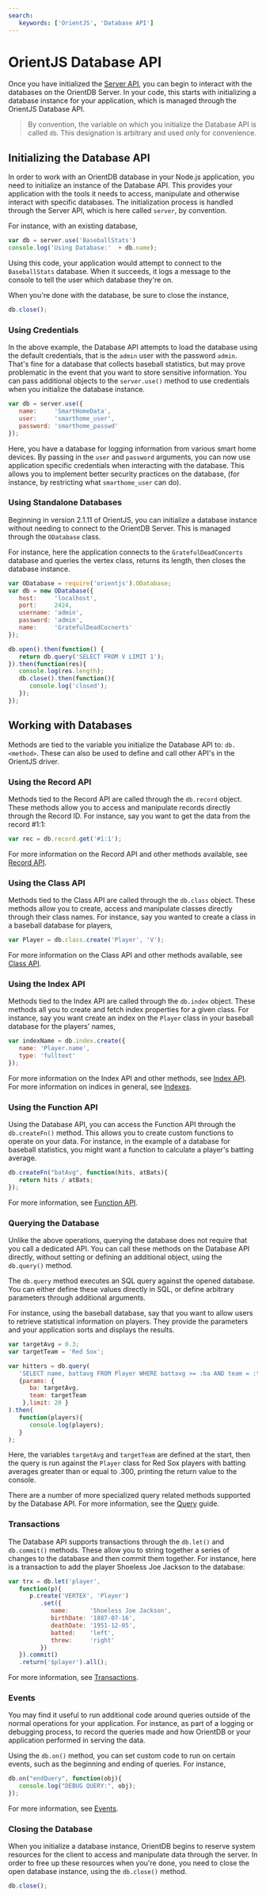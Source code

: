 ```yaml
---
search:
   keywords: ['OrientJS', 'Database API']
---
```


# OrientJS Database API

Once you have initialized the [Server API](OrientJS-Server.md), you can begin to interact with the databases on the OrientDB Server.  In your code, this starts with initializing a database instance for your application, which is managed through the OrientJS Database API.

>By convention, the variable on which you initialize the Database API is called `db`.  This designation is arbitrary and used only for convenience.


## Initializing the Database API

In order to work with an OrientDB database in your Node.js application, you need to initialize an instance of the Database API.  This provides your application with the tools it needs to access, manipulate and otherwise interact with specific databases.  The initialization process is handled through the Server API, which is here called `server`, by convention.

For instance, with an existing database,

```js
var db = server.use('BaseballStats')
console.log('Using Database:'  + db.name);
```

Using this code, your application would attempt to connect to the `BaseballStats` database.  When it succeeds, it logs a message to the console to tell the user which database they're on.

When you're done with the database, be sure to close the instance,

```js
db.close();
```


### Using Credentials

In the above example, the Database API attempts to load the database using the default credentials, that is the `admin` user with the password `admin`.  That's fine for a database that collects baseball statistics, but may prove problematic in the event that you want to store sensitive information.  You can pass additional objects to the `server.use()` method to use credentials when you initialize the database instance.

```js
var db = server.use({
   name:     'SmartHomeData',
   user:     'smarthome_user',
   password: 'smarthome_passwd'
});
```

Here, you have a database for logging information from various smart home devices.  By passing in the `user` and `password` arguments, you can now use application specific credentials when interacting with the database.  This allows you to implement better security practices on the database, (for instance, by restricting what `smarthome_user` can do).


### Using Standalone Databases

Beginning in version 2.1.11 of OrientJS, you can initialize a database instance without needing to connect to the OrientDB Server.  This is managed through the `ODatabase` class.

For instance, here the application connects to the `GratefulDeadConcerts` database and queries the vertex class, returns its length, then closes the database instance.

```js
var ODatabase = require('orientjs').ODatabase;
var db = new ODatabase({
   host:     'localhost',
   port:     2424,
   username: 'admin',
   password: 'admin',
   name:     'GratefulDeadCocnerts'
});

db.open().then(function() {
   return db.query('SELECT FROM V LIMIT 1');
}).then(function(res){
   console.log(res.length);
   db.close().then(function(){
      console.log('closed');
   });
});
```


## Working with Databases

Methods are tied to the variable you initialize the Database API to: `db.<method>`.  These can also be used to define and call other API's in the OrientJS driver.


### Using the Record API

Methods tied to the Record API are called through the `db.record` object.  These methods allow you to access and manipulate records directly through the Record ID.  For instance, say you want to get the data from the record #1:1:

```js
var rec = db.record.get('#1:1');
```

For more information on the Record API and other methods available, see [Record API](OrientJS-Record.md).


### Using the Class API

Methods tied to the Class API are called through the `db.class` object.  These methods allow you to create, access and manipulate classes directly through their class names.  For instance, say you wanted to create a class in a baseball database for players,

```js
var Player = db.class.create('Player', 'V');
```

For more information on the Class API and other methods available, see [Class API](OrientJS-Class.md).


### Using the Index API

Methods tied to the Index API are called through the `db.index` object.  These methods all you to create and fetch index properties for a given class.  For instance, say you want create an index on the `Player` class in your baseball database for the players' names,

```js
var indexName = db.index.create({
   name: 'Player.name',
   type: 'fulltext'
});
```

For more information on the Index API and other methods, see [Index API](OrientJS-Index.md).  For more information on indices in general, see [Indexes](Indexes.md).

### Using the Function API

Using the Database API, you can access the Function API through the `db.createFn()` method.  This allows you to create custom functions to operate on your data.  For instance, in the example of a database for baseball statistics, you might want a function to calculate a player's batting average.

```js
db.createFn("batAvg", function(hits, atBats){
   return hits / atBats;
});
```

For more information, see [Function API](OrientJS-Functions.md).


### Querying the Database

Unlike the above operations, querying the database does not require that you call a dedicated API.  You can call these methods on the Database API directly, without setting or defining an additional object, using the `db.query()` method.

The `db.query` method executes an SQL query against the opened database.  You can either define these values directly in SQL, or define arbitrary parameters through additional arguments.

For instance, using the baseball database, say that you want to allow users to retrieve statistical information on players.  They provide the parameters and your application sorts and displays the results.


```js
var targetAvg = 0.3;
var targetTeam = 'Red Sox';

var hitters = db.query(
   'SELECT name, battavg FROM Player WHERE battavg >= :ba AND team = :team',
   {params: {
      ba: targetAvg,
      team: targetTeam
    },limit: 20 }
).then(
   function(players){
      console.log(players);
   }
);
```

Here, the variables `targetAvg` and `targetTeam` are defined at the start, then the query is run against the `Player` class for Red Sox players with batting averages greater than or equal to .300, printing the return value to the console.

There are a number of more specialized query related methods supported by the Database API.  For more information, see the [Query](OrientJS-Query.md) guide.


### Transactions

The Database API supports transactions through the `db.let()` and `db.commit()` methods.  These allow you to string together a series of changes to the database and then commit them together.  For instance, here is a transaction to add the player Shoeless Joe Jackson to the database:

```js
var trx = db.let('player',
   function(p){
      p.create('VERTEX', 'Player')
         .set({
            name:      'Shoeless Joe Jackson',
            birthDate: '1887-07-16',
            deathDate: '1951-12-05',
            batted:    'left',
            threw:     'right'
         })
   }).commit()
   .return('$player').all();
```

For more information, see [Transactions](OrientJS-Transactions.md).


### Events

You may find it useful to run additional code around queries outside of the normal operations for your application.  For instance, as part of a logging or debugging process, to record the queries made and how OrientDB or your application performed in serving the data.

Using the `db.on()` method, you can set custom code to run on certain events, such as the beginning and ending of queries.  For instance,

```js
db.on("endQuery", function(obj){
   console.log("DEBUG QUERY:", obj);
});
```

For more information, see [Events](OrientJS-Events.md).


### Closing the Database

When you initialize a database instance, OrientDB begins to reserve system resources for the client to access and manipulate data through the server.  In order to free up these resources when you're done, you need to close the open database instance, using the `db.close()` method.

```js
db.close();
```
